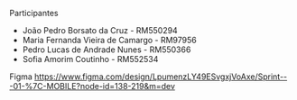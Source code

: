 Participantes

- João Pedro Borsato da Cruz - RM550294
- Maria Fernanda Vieira de Camargo - RM97956
- Pedro Lucas de Andrade Nunes - RM550366
- Sofia Amorim Coutinho - RM552534

Figma
https://www.figma.com/design/LpumenzLY49ESvgxjVoAxe/Sprint---01-%7C-MOBILE?node-id=138-219&m=dev
